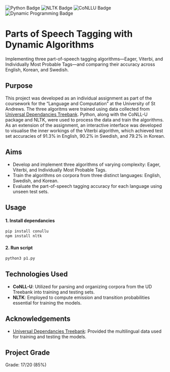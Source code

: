 ![Python Badge](https://img.shields.io/badge/Python-3776AB?logo=python&logoColor=white&style=flat)
![NLTK Badge](https://img.shields.io/badge/NLTK-3776AB?logo=nltk&logoColor=white&style=flat)
![CoNLLU Badge](https://img.shields.io/badge/CoNLLU-3776AB?logo=conllu&logoColor=white&style=flat)
![Dynamic Programming Badge](https://img.shields.io/badge/Dynamic_Programming-3776AB?logo=dynamicprogramming&logoColor=white&style=flat)
# Parts of Speech Tagging with Dynamic Algorithms
Implementing three part-of-speech tagging algorithms—Eager, Viterbi, and Individually Most Probable Tags—and comparing their accuracy across English, Korean, and Swedish.
## Purpose 
This project was developed as an individual assignment as part of the coursework for the “Language and Computation” at the University of St Andrews. The three algoritms were trained using data collected from [Universal Dependancies Treebank](https://universaldependencies.org). Python, along with the CoNLL-U package and NLTK, were used to process the data and train the algorithms.
As an extension of the assignment, an interactive interface was developed to visualise the inner workings of the Viterbi algorithm, which achieved test set accuracies of 91.3% in English, 90.2% in Swedish, and 79.2% in Korean.


## Aims
* Develop and implement three algorithms of varying complexity: Eager, Viterbi, and Individually Most Probable Tags.
* Train the algorithms on corpora from three distinct languages: English, Swedish, and Korean.
* Evaluate the part-of-speech tagging accuracy for each language using unseen test sets.

## Usage
#### 1. Install dependancies 
```bash
pip install conullu
npm install nltk
```
#### 2. Run script
```bash
python3 p1.py
```

## Technologies Used 
* **CoNLL-U**: Utilized for parsing and organizing corpora from the UD Treebank into training and testing sets.
* **NLTK**: Employed to compute emission and transition probabilities essential for training the models.

## Acknowledgements
* [Universal Dependancies Treebank](https://universaldependencies.org): Provided the multilingual data used for training and testing the models.
  
## Project Grade 
Grade: 17/20 (85%)
